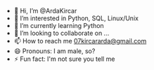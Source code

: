 - 👋 Hi, I’m @ArdaKircar
- 👀 I’m interested in Python, SQL, Linux/Unix
- 🌱 I’m currently learning Python
- 💞️ I’m looking to collaborate on ...
- 📫 How to reach me 07kircararda@gmail.com
- 😄 Pronouns: I am male, so?
- ⚡ Fun fact: I'm not sure you tell me

